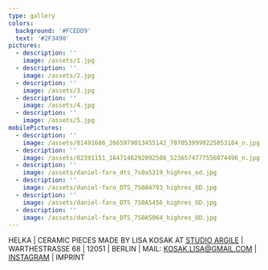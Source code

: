 ```yaml
---
type: gallery
colors:
  background: '#FCEDD9'
  text: '#2F3490'
pictures:
  - description: ''
    image: /assets/1.jpg
  - description: ''
    image: /assets/2.jpg
  - description: ''
    image: /assets/3.jpg
  - description: ''
    image: /assets/4.jpg
  - description: ''
    image: /assets/5.jpg
mobilePictures:
  - description: ''
    image: /assets/81491686_2665979013455142_7070539999225053184_n.jpg
  - description: ''
    image: /assets/82391151_1647146292092508_5236574777556074496_n.jpg
  - description: ''
    image: /assets/daniel-faro_dts_7s0a5319_highres_od.jpg
  - description: ''
    image: /assets/daniel-faro_DTS_7S0A4793_highres_OD.jpg
  - description: ''
    image: /assets/daniel-faro_DTS_7S0A5456_highres_OD.jpg
  - description: ''
    image: /assets/daniel-faro_DTS_7S0A5064_highres_OD.jpg
---
```


HELKA | CERAMIC PIECES MADE BY LISA KOSAK AT [STUDIO ARGILE](https://www.studioargile.com/) | WARTHESTRASSE 68 | 12051 | BERLIN | MAIL: [KOSAK.LISA@GMAIL.COM](<mailto: kosak.lisa@gmail.com>) | [INSTAGRAM](https://www.instagram.com/helkagram) | IMPRINT
